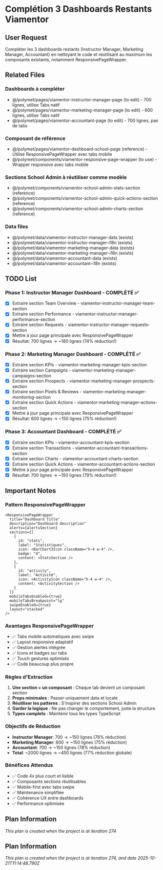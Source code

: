 # Complétion 3 Dashboards Restants Viamentor

## User Request
Compléter les 3 dashboards restants (Instructor Manager, Marketing Manager, Accountant) en nettoyant le code et réutilisant au maximum les composants existants, notamment ResponsivePageWrapper.

## Related Files

### Dashboards à compléter
- @/polymet/pages/viamentor-instructor-manager-page (to edit) - 700 lignes, utilise Tabs natif
- @/polymet/pages/viamentor-marketing-manager-page (to edit) - 600 lignes, utilise Tabs natif
- @/polymet/pages/viamentor-accountant-page (to edit) - 700 lignes, pas de tabs

### Composant de référence
- @/polymet/pages/viamentor-dashboard-school-page (reference) - Utilise ResponsivePageWrapper avec tabs mobile
- @/polymet/components/viamentor-responsive-page-wrapper (to use) - Wrapper responsive avec tabs mobile

### Sections School Admin à réutiliser comme modèle
- @/polymet/components/viamentor-school-admin-stats-section (reference)
- @/polymet/components/viamentor-school-admin-quick-actions-section (reference)
- @/polymet/components/viamentor-school-admin-charts-section (reference)

### Data files
- @/polymet/data/viamentor-instructor-manager-data (exists)
- @/polymet/data/viamentor-instructor-manager-i18n (exists)
- @/polymet/data/viamentor-marketing-manager-data (exists)
- @/polymet/data/viamentor-marketing-manager-i18n (exists)
- @/polymet/data/viamentor-accountant-data (exists)
- @/polymet/data/viamentor-accountant-i18n (exists)

## TODO List

### Phase 1: Instructor Manager Dashboard - COMPLÉTÉ ✅
- [x] Extraire section Team Overview - viamentor-instructor-manager-team-section
- [x] Extraire section Performance - viamentor-instructor-manager-performance-section
- [x] Extraire section Requests - viamentor-instructor-manager-requests-section
- [x] Mettre à jour page principale avec ResponsivePageWrapper
- [x] Résultat: 700 lignes → ~180 lignes (74% réduction!)

### Phase 2: Marketing Manager Dashboard - COMPLÉTÉ ✅
- [x] Extraire section KPIs - viamentor-marketing-manager-kpis-section
- [x] Extraire section Campaigns - viamentor-marketing-manager-campaigns-section
- [x] Extraire section Prospects - viamentor-marketing-manager-prospects-section
- [x] Extraire section Pixels & Reviews - viamentor-marketing-manager-monitoring-section
- [x] Extraire section Quick Actions - viamentor-marketing-manager-actions-section
- [x] Mettre à jour page principale avec ResponsivePageWrapper
- [x] Résultat: 600 lignes → ~150 lignes (75% réduction!)

### Phase 3: Accountant Dashboard - COMPLÉTÉ ✅
- [x] Extraire section KPIs - viamentor-accountant-kpis-section
- [x] Extraire section Transactions - viamentor-accountant-transactions-section
- [x] Extraire section Charts - viamentor-accountant-charts-section
- [x] Extraire section Quick Actions - viamentor-accountant-actions-section
- [x] Mettre à jour page principale avec ResponsivePageWrapper
- [x] Résultat: 700 lignes → ~150 lignes (79% réduction!)

## Important Notes

### Pattern ResponsivePageWrapper
```tsx
<ResponsivePageWrapper
  title="Dashboard Title"
  description="Dashboard description"
  alerts={alertsSection}
  sections={[
    {
      id: "stats",
      label: "Statistiques",
      icon: <BarChart3Icon className="h-4 w-4" />,
      badge: "4",
      content: <StatsSection />
    },
    {
      id: "activity",
      label: "Activité",
      icon: <ActivityIcon className="h-4 w-4" />,
      content: <ActivitySection />
    }
  ]}
  mobileTabsEnabled={true}
  mobileTabsBreakpoint="lg"
  swipeEnabled={true}
  layout="stacked"
/>
```

### Avantages ResponsivePageWrapper
- ✅ Tabs mobile automatiques avec swipe
- ✅ Layout responsive adaptatif
- ✅ Gestion alertes intégrée
- ✅ Icons et badges sur tabs
- ✅ Touch gestures optimisés
- ✅ Code beaucoup plus propre

### Règles d'Extraction
1. **Une section = un composant** : Chaque tab devient un composant section
2. **Props minimales** : Passer uniquement data et locale
3. **Réutiliser les patterns** : S'inspirer des sections School Admin
4. **Garder la logique** : Ne pas changer le comportement, juste la structure
5. **Types complets** : Maintenir tous les types TypeScript

### Objectifs de Réduction
- **Instructor Manager**: 700 → ~150 lignes (78% réduction)
- **Marketing Manager**: 600 → ~150 lignes (75% réduction)
- **Accountant**: 700 → ~150 lignes (78% réduction)
- **Total**: ~2000 lignes → ~450 lignes (77% réduction globale)

### Bénéfices Attendus
- ✅ Code 4x plus court et lisible
- ✅ Composants sections réutilisables
- ✅ Mobile-first avec tabs swipe
- ✅ Maintenance simplifiée
- ✅ Cohérence UX entre dashboards
- ✅ Performance optimisée

## Plan Information
*This plan is created when the project is at iteration 274*

  
## Plan Information
*This plan is created when the project is at iteration 274, and date 2025-10-21T11:14:48.790Z*

